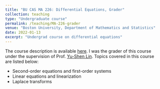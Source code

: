 ```yaml
---
title: "BU CAS MA 226: Differential Equations, Grader"
collection: teaching
type: "Undergraduate course"
permalink: /teaching/MA-226-grader
venue: "Boston University, Department of Mathematics and Statistics"
date: 2022-01-13
excerpt: "Undergrad course on differential equations"
---
```


The course description is available [here](https://www.bu.edu/academics/cas/courses/cas-ma-226/). I was the grader of this course under the supervision of 
Prof. [Yu-Shen Lin](http://math.bu.edu/people/yslin/). Topics covered in this course are listed below:

- Second-order equations and first-order systems
- Linear equations and linearization
- Laplace transforms
